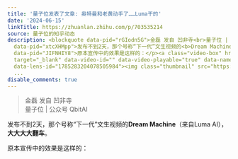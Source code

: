 ```yaml
---
title: '量子位发表了文章: 奥特曼和老黄动手了……Luma干的'
date: '2024-06-15'
linkTitle: https://zhuanlan.zhihu.com/p/703535214
source: 量子位的知乎动态
description: <blockquote data-pid="rGIodn5G">金磊 发自 凹非寺<br>量子位 | 公众号 QbitAI</blockquote><p
  data-pid="xtcXHMpp">发布不到2天，那个号称“下一代”文生视频的<b>Dream Machine</b>（来自Luma AI），<b>大大大大翻车</b>。</p><p
  data-pid="JIFNHIY8">原本宣传中的效果是这样的：</p><a class="video-box" href="https://www.zhihu.com/video/1785283204078505984"
  target="_blank" data-video-id="" data-video-playable="true" data-name="" data-poster="https://picx.zhimg.com/v2-5eddd2a7c018f0da54f6a2c5e2cdf47f.jpg?source=382ee89a"
  data-lens-id="1785283204078505984"><img class="thumbnail" src="https://picx.zhimg.com/v2-5eddd2a7c018f0da
  ...
disable_comments: true
---
```

<blockquote data-pid="rGIodn5G">金磊 发自 凹非寺<br>量子位 | 公众号 QbitAI</blockquote><p data-pid="xtcXHMpp">发布不到2天，那个号称“下一代”文生视频的<b>Dream Machine</b>（来自Luma AI），<b>大大大大翻车</b>。</p><p data-pid="JIFNHIY8">原本宣传中的效果是这样的：</p><a class="video-box" href="https://www.zhihu.com/video/1785283204078505984" target="_blank" data-video-id="" data-video-playable="true" data-name="" data-poster="https://picx.zhimg.com/v2-5eddd2a7c018f0da54f6a2c5e2cdf47f.jpg?source=382ee89a" data-lens-id="1785283204078505984"><img class="thumbnail" src="https://picx.zhimg.com/v2-5eddd2a7c018f0da ...